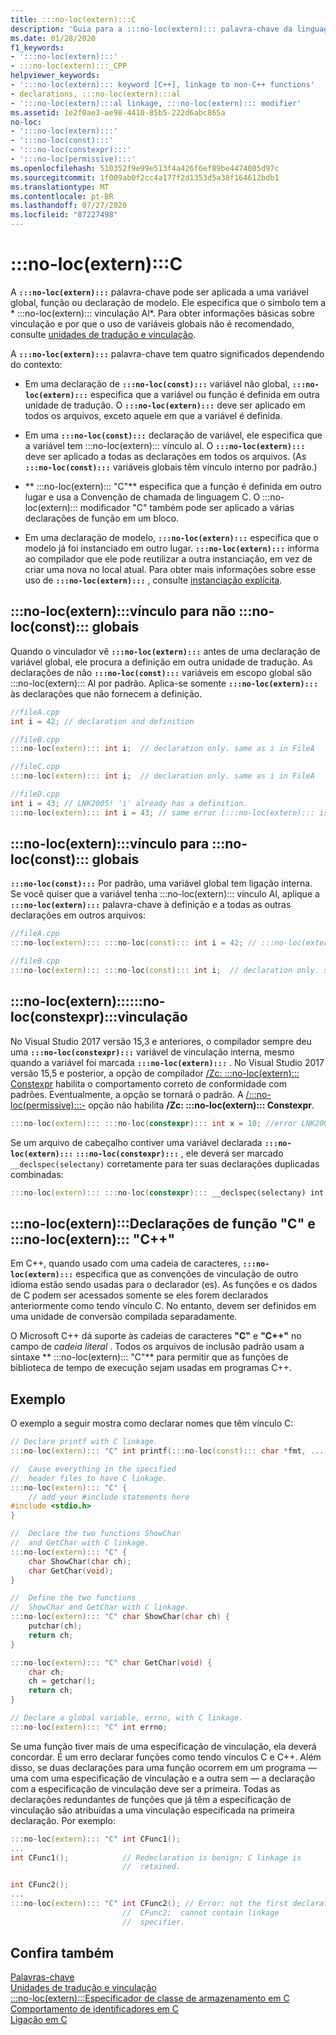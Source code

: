 ```yaml
---
title: :::no-loc(extern):::C
description: 'Guia para a :::no-loc(extern)::: palavra-chave da linguagem C++.'
ms.date: 01/28/2020
f1_keywords:
- ':::no-loc(extern):::'
- :::no-loc(extern):::_CPP
helpviewer_keywords:
- ':::no-loc(extern)::: keyword [C++], linkage to non-C++ functions'
- declarations, :::no-loc(extern):::al
- ':::no-loc(extern):::al linkage, :::no-loc(extern)::: modifier'
ms.assetid: 1e2f0ae3-ae98-4410-85b5-222d6abc865a
no-loc:
- ':::no-loc(extern):::'
- ':::no-loc(const):::'
- ':::no-loc(constexpr):::'
- ':::no-loc(permissive):::'
ms.openlocfilehash: 510352f9e99e513f4a426f6ef89be4474085d97c
ms.sourcegitcommit: 1f009ab0f2cc4a177f2d1353d5a38f164612bdb1
ms.translationtype: MT
ms.contentlocale: pt-BR
ms.lasthandoff: 07/27/2020
ms.locfileid: "87227498"
---
```

# <a name="no-locextern-c"></a>:::no-loc(extern):::C

A **`:::no-loc(extern):::`** palavra-chave pode ser aplicada a uma variável global, função ou declaração de modelo. Ele especifica que o símbolo tem a * :::no-loc(extern)::: vinculação Al*. Para obter informações básicas sobre vinculação e por que o uso de variáveis globais não é recomendado, consulte [unidades de tradução e vinculação](program-and-linkage-cpp.md).

A **`:::no-loc(extern):::`** palavra-chave tem quatro significados dependendo do contexto:

- Em uma declaração de **`:::no-loc(const):::`** variável não global, **`:::no-loc(extern):::`** especifica que a variável ou função é definida em outra unidade de tradução. O **`:::no-loc(extern):::`** deve ser aplicado em todos os arquivos, exceto aquele em que a variável é definida.

- Em uma **`:::no-loc(const):::`** declaração de variável, ele especifica que a variável tem :::no-loc(extern)::: vínculo al. O **`:::no-loc(extern):::`** deve ser aplicado a todas as declarações em todos os arquivos. (As **`:::no-loc(const):::`** variáveis globais têm vínculo interno por padrão.)

- ** :::no-loc(extern)::: "C"** especifica que a função é definida em outro lugar e usa a Convenção de chamada de linguagem C. O :::no-loc(extern)::: modificador "C" também pode ser aplicado a várias declarações de função em um bloco.

- Em uma declaração de modelo, **`:::no-loc(extern):::`** especifica que o modelo já foi instanciado em outro lugar. **`:::no-loc(extern):::`** informa ao compilador que ele pode reutilizar a outra instanciação, em vez de criar uma nova no local atual. Para obter mais informações sobre esse uso de **`:::no-loc(extern):::`** , consulte [instanciação explícita](explicit-instantiation.md).

## <a name="no-locextern-linkage-for-non-no-locconst-globals"></a>:::no-loc(extern):::vínculo para não :::no-loc(const)::: globais

Quando o vinculador vê **`:::no-loc(extern):::`** antes de uma declaração de variável global, ele procura a definição em outra unidade de tradução. As declarações de não **`:::no-loc(const):::`** variáveis em escopo global são :::no-loc(extern)::: Al por padrão. Aplica-se somente **`:::no-loc(extern):::`** às declarações que não fornecem a definição.

```cpp
//fileA.cpp
int i = 42; // declaration and definition

//fileB.cpp
:::no-loc(extern)::: int i;  // declaration only. same as i in FileA

//fileC.cpp
:::no-loc(extern)::: int i;  // declaration only. same as i in FileA

//fileD.cpp
int i = 43; // LNK2005! 'i' already has a definition.
:::no-loc(extern)::: int i = 43; // same error (:::no-loc(extern)::: is ignored on definitions)
```

## <a name="no-locextern-linkage-for-no-locconst-globals"></a>:::no-loc(extern):::vínculo para :::no-loc(const)::: globais

**`:::no-loc(const):::`** Por padrão, uma variável global tem ligação interna. Se você quiser que a variável tenha :::no-loc(extern)::: vínculo Al, aplique a **`:::no-loc(extern):::`** palavra-chave à definição e a todas as outras declarações em outros arquivos:

```cpp
//fileA.cpp
:::no-loc(extern)::: :::no-loc(const)::: int i = 42; // :::no-loc(extern)::: :::no-loc(const)::: definition

//fileB.cpp
:::no-loc(extern)::: :::no-loc(const)::: int i;  // declaration only. same as i in FileA
```

## <a name="no-locextern-no-locconstexpr-linkage"></a>:::no-loc(extern)::::::no-loc(constexpr):::vinculação

No Visual Studio 2017 versão 15,3 e anteriores, o compilador sempre deu uma **`:::no-loc(constexpr):::`** variável de vinculação interna, mesmo quando a variável foi marcada **`:::no-loc(extern):::`** . No Visual Studio 2017 versão 15,5 e posterior, a opção de compilador [/Zc: :::no-loc(extern)::: Constexpr](../build/reference/zc-:::no-loc(extern)::::::no-loc(constexpr):::.md) habilita o comportamento correto de conformidade com padrões. Eventualmente, a opção se tornará o padrão. A [/:::no-loc(permissive):::-](../build/reference/:::no-loc(permissive):::-standards-conformance.md) opção não habilita **/Zc: :::no-loc(extern)::: Constexpr**.

```cpp
:::no-loc(extern)::: :::no-loc(constexpr)::: int x = 10; //error LNK2005: "int :::no-loc(const)::: x" already defined
```

Se um arquivo de cabeçalho contiver uma variável declarada **`:::no-loc(extern):::`** **`:::no-loc(constexpr):::`** , ele deverá ser marcado `__declspec(selectany)` corretamente para ter suas declarações duplicadas combinadas:

```cpp
:::no-loc(extern)::: :::no-loc(constexpr)::: __declspec(selectany) int x = 10;
```

## <a name="no-locextern-c-and-no-locextern-c-function-declarations"></a>:::no-loc(extern):::Declarações de função "C" e :::no-loc(extern)::: "C++"

Em C++, quando usado com uma cadeia de caracteres, **`:::no-loc(extern):::`** especifica que as convenções de vinculação de outro idioma estão sendo usadas para o declarador (es). As funções e os dados de C podem ser acessados somente se eles forem declarados anteriormente como tendo vínculo C. No entanto, devem ser definidos em uma unidade de conversão compilada separadamente.

O Microsoft C++ dá suporte às cadeias de caracteres **"C"** e **"C++"** no campo de *cadeia literal* . Todos os arquivos de inclusão padrão usam a sintaxe ** :::no-loc(extern)::: "C"** para permitir que as funções de biblioteca de tempo de execução sejam usadas em programas C++.

## <a name="example"></a>Exemplo

O exemplo a seguir mostra como declarar nomes que têm vínculo C:

```cpp
// Declare printf with C linkage.
:::no-loc(extern)::: "C" int printf(:::no-loc(const)::: char *fmt, ...);

//  Cause everything in the specified
//  header files to have C linkage.
:::no-loc(extern)::: "C" {
    // add your #include statements here
#include <stdio.h>
}

//  Declare the two functions ShowChar
//  and GetChar with C linkage.
:::no-loc(extern)::: "C" {
    char ShowChar(char ch);
    char GetChar(void);
}

//  Define the two functions
//  ShowChar and GetChar with C linkage.
:::no-loc(extern)::: "C" char ShowChar(char ch) {
    putchar(ch);
    return ch;
}

:::no-loc(extern)::: "C" char GetChar(void) {
    char ch;
    ch = getchar();
    return ch;
}

// Declare a global variable, errno, with C linkage.
:::no-loc(extern)::: "C" int errno;
```

Se uma função tiver mais de uma especificação de vinculação, ela deverá concordar. É um erro declarar funções como tendo vínculos C e C++. Além disso, se duas declarações para uma função ocorrem em um programa — uma com uma especificação de vinculação e a outra sem — a declaração com a especificação de vinculação deve ser a primeira. Todas as declarações redundantes de funções que já têm a especificação de vinculação são atribuídas a uma vinculação especificada na primeira declaração. Por exemplo:

```cpp
:::no-loc(extern)::: "C" int CFunc1();
...
int CFunc1();            // Redeclaration is benign; C linkage is
                         //  retained.

int CFunc2();
...
:::no-loc(extern)::: "C" int CFunc2(); // Error: not the first declaration of
                         //  CFunc2;  cannot contain linkage
                         //  specifier.
```

## <a name="see-also"></a>Confira também

[Palavras-chave](../cpp/keywords-cpp.md)\
[Unidades de tradução e vinculação](program-and-linkage-cpp.md)\
[:::no-loc(extern):::Especificador de classe de armazenamento em C](../c-language/:::no-loc(extern):::-storage-class-specifier.md)\
[Comportamento de identificadores em C](../c-language/behavior-of-identifiers.md)\
[Ligação em C](../c-language/linkage.md)

